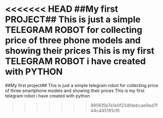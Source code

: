 <<<<<<< HEAD
##My first PROJECT##
This is just a simple TELEGRAM ROBOT for collecting price of three phone models and showing their prices
This is my first TELEGRAM ROBOT i have created with PYTHON
=======
##My first project##
This is just a simple telegram robot for collecting price of three smartphone models and showing their prices
This is my first telegram robot i have created with python
>>>>>>> 995615b7e1e0f234fdebcae9ed7f44c445191cf6
